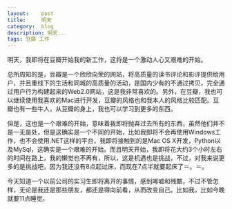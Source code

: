 ```yaml
---
layout:    post
title:     明天
category:  blog
description: 明天...
tags: 豆瓣 工作
---
```

明天，我即将在豆瓣开始我的新工作，这将是一个激动人心又艰难的开始。

总所周知的是，豆瓣是一个欣欣向荣的网站，将高质量的读书评论和影评提供给用户，并且重线下的生活和同城的高质量的活动，是国内少有的不通过拷贝，完全通过用户行为构建起来的Web2.0网站，这是我非常喜欢的。另外，在豆瓣，我也可以继续使用我喜欢的Mac进行开发，豆瓣的风格也和我本人的风格比较匹配。豆瓣也有一些牛人，从豆瓣的身上，我也可以学习到更多的东西。

但是，这也是一个艰难的开始，意味着我即将抛弃过去所有的东西，虽然他们并不是一无是处，但是这确实是一个不同的开始，比如我即将不会再使用Windows工作，也不会使用.NET这样的平台，我即将接触到的是Mac OS X开发，Python以及MySql，这确实是一个艰难的开始。而且明天开始，我即将花大约3个小时左右的时间在路上，我的懒觉也不再有，所以，这是机遇也是挑战，不过，对我来说更多的是挑战吧，因为我还没有8点起过床，而现在7点半就要起床了＝。＝。

今天知道一个以前公司的实习生即将离开的事情，感到唏嘘和残酷，不过不管怎样，无论是我还是那些朋友，都还是得向前看，从而改变自己。比如我，比如今晚就要11点睡觉。